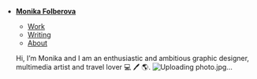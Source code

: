 - [**Monika Folberova**](./) <!-- Use `index.md` as well. `./` is a shortcut back to your home page `index.md` -->
    - [Work](work/index.md)
    - [Writing](writing/index.md)
    - [About](about.md)
 
  Hi, I’m Monika and I am an enthusiastic and ambitious graphic designer, multimedia artist and travel lover 💻 🖊 🌎.
![Uploading photo.jpg…]()
